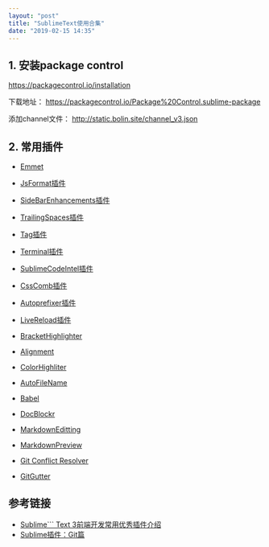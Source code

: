 ```yaml
---
layout: "post"
title: "SublimeText使用合集"
date: "2019-02-15 14:35"
---
```


## 1. 安装package control
https://packagecontrol.io/installation

下载地址：
https://packagecontrol.io/Package%20Control.sublime-package

添加channel文件：
http://static.bolin.site/channel_v3.json

## 2. 常用插件


+ [Emmet](https://github.com/sergeche/emmet-sublime)
+ [JsFormat插件](https://github.com/jdc0589/JsFormat)
+ [SideBarEnhancements插件](https://github.com/titoBouzout/SideBarEnhancements)
+ [TrailingSpaces插件](https://github.com/SublimeText/TrailingSpaces)
+ [Tag插件](https://github.com/SublimeText/Tag)
+ [Terminal插件](https://github.com/wbond/sublime_terminal)
+ [SublimeCodeIntel插件](https://github.com/SublimeCodeIntel/SublimeCodeIntel)
+ [CssComb插件](https://github.com/csscomb/csscomb.js)
+ [Autoprefixer插件](https://github.com/sindresorhus/sublime-autoprefixer)
+ [LiveReload插件](https://github.com/alepez/LiveReload-sublimetext3)

+ [BracketHighlighter]()
+ [Alignment]()
+ [ColorHighliter](https://packagecontrol.io/packages/Color%20Highlighter)
+ [AutoFileName](https://packagecontrol.io/packages/AutoFileName)
+ [Babel](https://packagecontrol.io/packages/Babel)
+ [DocBlockr](https://packagecontrol.io/packages/DocBlockr)


+ [MarkdownEditting](https://github.com/SublimeText-Markdown/MarkdownEditing)
+ [MarkdownPreview](https://github.com/facelessuser/MarkdownPreview)



+ [Git Conflict Resolver](https://link.jianshu.com/?t=https://github.com/Zeeker/sublime-GitConflictResolver)
+ [GitGutter](https://packagecontrol.io/packages/GitGutter)

## 参考链接
* [Sublime``` Text 3前端开发常用优秀插件介绍](https://www.cnblogs.com/hykun/p/sublimeText3.html)
* [Sublime插件：Git篇](https://www.jianshu.com/p/3a8555c273d8)

